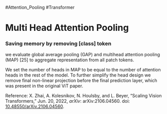 #Attention_Pooling #Transformer

# Multi Head Attention Pooling


### Saving memory by removing [class] token

we evaluate global average pooling (GAP) and multihead attention pooling (MAP) [25] to aggregate representation from all patch tokens.

We set the number of heads in MAP to be equal to the number of attention heads in the rest of the model. To further simplify the head design we remove final non-linear projection before the final prediction layer, which was present in the original ViT paper.

Reference:
X. Zhai, A. Kolesnikov, N. Houlsby, and L. Beyer, “Scaling Vision Transformers,” Jun. 20, 2022, _arXiv_: arXiv:2106.04560. doi: [10.48550/arXiv.2106.04560](https://doi.org/10.48550/arXiv.2106.04560).